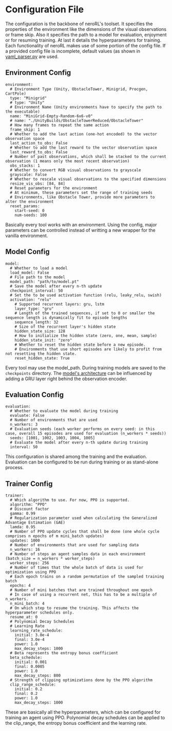 # Configuration File

The configuration is the backbone of neroRL's toolset.
It specifies the properties of the environment like the dimensions of the visual observations or frame skip.
Also it specifies the path to a model for evaluation, enjoyment or for resuming training.
At last it details the hyperparameters for training.
Each functionality of neroRL makes use of some portion of the config file.
If a provided config file is incomplete, default values (as shown in [yaml_parser.py](../neroRL/utils/yaml_parser.py#L53) are used.

## Environment Config

```
environment:
  # Environment Type (Unity, ObstacleTower, Minigrid, Procgen, CartPole)
  type: "Minigrid"
  # type: "Unity"
  # Environment Name (Unity environments have to specify the path to the executable)
  name: "MiniGrid-Empty-Random-6x6-v0"
  # name: "./UnityBuilds/ObstacleTowerReduced/ObstacleTower"
  # How many frames to repeat the same action
  frame_skip: 1
  # Whether to add the last action (one-hot encoded) to the vector observation space
  last_action_to_obs: False
  # Whether to add the last reward to the vector observation space
  last_reward_to_obs: False
  # Number of past observations, which shall be stacked to the current observation (1 means only the most recent observation)
  obs_stacks: 1
  # Whether to convert RGB visual observations to grayscale
  grayscale: False
  # Whether to rescale visual observations to the specified dimensions
  resize_vis_obs: [84, 84]
  # Reset parameters for the environment
  # At minimum, these parameters set the range of training seeds
  # Environments, like Obstacle Tower, provide more parameters to alter the environment
  reset_params:
    start-seed: 0
    num-seeds: 100
```

Basically every tool works with an environment.
Using the config, major parameters can be controlled instead of writting a new wrapper for the vanilla environment.

## Model Config

```
model:
  # Whether to load a model
  load_model: False
  # File path to the model
  model_path: "path/to/model.pt"
  # Save the model after every n-th update
  checkpoint_interval: 50
  # Set the to be used activation function (relu, leaky_relu, swish)
  activation: "relu"
    # Supported recurrent layers: gru, lstm
    layer_type: "gru"
    # Length of the trained sequences, if set to 0 or smaller the sequence length is dynamically fit to episode lengths
    sequence_length: 32
    # Size of the recurrent layer's hidden state
    hidden_state_size: 128
    # How to initialize the hidden state (zero, one, mean, sample)
    hidden_state_init: "zero"
    # Whether to reset the hidden state before a new episode.
    # Environments that use short episodes are likely to profit from not resetting the hidden state.
    reset_hidden_state: True
```

Every tool may use the model_path.
During training models are saved to the `checkpoints` directory.
The [model's architecture](model.md) can be influenced by adding a GRU layer right behind the observation encoder.

## Evaluation Config

```
evaluation:
  # Whether to evaluate the model during training
  evaluate: False
  # Number of environments that are used
  n_workers: 3
  # Evaluation seeds (each worker performs on every seed: in this case, overall 15 episodes are used for evaluation (n_workers * seeds))
  seeds: [1001, 1002, 1003, 1004, 1005]
  # Evaluate the model after every n-th update during training
  interval: 50
```

This configuration is shared among the training and the evaluation.
Evaluation can be configured to be run during training or as stand-alone process.

## Trainer Config

```
trainer:
  # Which algorithm to use. For now, PPO is supported.
  algorithm: "PPO"
  # Discount factor
  gamma: 0.99
  # Regularization parameter used when calculating the Generalized Advantage Estimation (GAE)
  lamda: 0.95
  # Number of PPO update cycles that shall be done (one whole cycle comprises n epochs of m mini_batch updates)
  updates: 1000
  # Number of environments that are used for sampling data
  n_workers: 16
  # Number of steps an agent samples data in each environment (batch_size = n_workers * worker_steps)
  worker_steps: 256
  # Number of times that the whole batch of data is used for optimization using PPO
  # Each epoch trains on a random permutation of the sampled training batch
  epochs: 4
  # Number of mini batches that are trained throughout one epoch
  # In case of using a recurrent net, this has to be a multiple of n_workers.
  n_mini_batch: 4
  # On which step to resume the training. This affects the hyperparameter schedules only.
  resume_at: 0
  # Polynomial Decay Schedules
  # Learning Rate
  learning_rate_schedule:
    initial: 3.0e-4
    final: 3.0e-4
    power: 1.0
    max_decay_steps: 1000
  # Beta represents the entropy bonus coefficient
  beta_schedule:
    initial: 0.001
    final: 0.0005
    power: 1.0
    max_decay_steps: 800
  # Strength of clipping optimizations done by the PPO algorithm
  clip_range_schedule:
    initial: 0.2
    final: 0.2
    power: 1.0
    max_decay_steps: 1000
```

These are basically all the hyperparameters, which can be configured for training an agent using PPO.
Polynomial decay schedules can be applied to the clip_range, the entropy bonus coefficient and the learning rate.